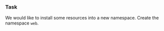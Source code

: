 ### Task

We would like to install some resources into a new namespace. Create the namespace
`web`.
 